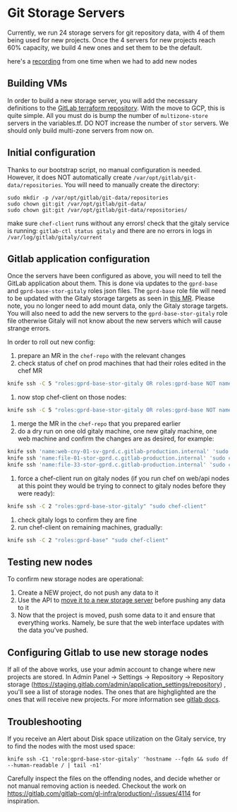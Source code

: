 # Git Storage Servers

Currently, we run 24 storage servers for git repository data, with 4 of them being used for new projects.
Once the 4 servers for new projects reach 60% capacity, we build 4 new ones and set them to be the default.

here's a [recording](https://drive.google.com/file/d/1d2OnABnaMKVlBCQWj_GLpaNN4N4Z1v7R/view) from one time when we had to add new nodes

## Building VMs

In order to build a new storage server, you will add the necessary definitions to the [GitLab terraform repository](https://gitlab.com/gitlab-com/gitlab-com-infrastructure).
With the move to GCP, this is quite simple. All you must do is bump the number of `multizone-store`
servers in the variables.tf. DO NOT increase the number of `stor` servers. We should only build multi-zone servers from now on.

## Initial configuration

Thanks to our bootstrap script, no manual configuration is needed. However,
it does NOT automatically create `/var/opt/gitlab/git-data/repositories`.
You will need to manually create the directory:

```
sudo mkdir -p /var/opt/gitlab/git-data/repositories
sudo chown git:git /var/opt/gitlab/git-data/
sudo chown git:git /var/opt/gitlab/git-data/repositories/
```

make sure `chef-client` runs without any errors!
check that the gitaly service is running: `gitlab-ctl status gitaly` and there are no errors in logs in `/var/log/gitlab/gitaly/current`

## Gitlab application configuration

Once the servers have been configured as above, you will need to tell the GitLab
application about them. This is done via updates to the `gprd-base` and `gprd-base-stor-gitaly`
roles json files. The `gprd-base` role file will need to be updated with the Gitaly storage targets
as seen in [this MR](https://ops.gitlab.net/gitlab-cookbooks/chef-repo/merge_requests/2419/diffs#d38d00ba2c0e0e3043780492adc276b5b9cf6b32_421_446).
Please note, you no longer need to add mount data, only the Gitaly storage targets.
You will also need to add the new servers to the `gprd-base-stor-gitaly` role file otherwise Gitaly
will not know about the new servers which will cause strange errors.

In order to roll out new config:

1. prepare an MR in the `chef-repo` with the relevant changes
1. check status of chef on prod machines that had their roles edited in the chef MR

```bash
knife ssh -C 5 "roles:gprd-base-stor-gitaly OR roles:gprd-base NOT name:bastion-01-inf-gprd.c.gitlab-production.internal NOT name:bastion-02-inf-gprd.c.gitlab-production.internal NOT name:bastion-03-inf-gprd.c.gitlab-production.internal" "sudo systemctl is-active chef-client.service"
```

1. now stop chef-client on those nodes:

```bash
knife ssh -C 5 "roles:gprd-base-stor-gitaly OR roles:gprd-base NOT name:bastion-01-inf-gprd.c.gitlab-production.internal NOT name:bastion-02-inf-gprd.c.gitlab-production.internal NOT name:bastion-03-inf-gprd.c.gitlab-production.internal" "sudo systemctl stop chef-client.service"
```

1. merge the MR in the `chef-repo` that you prepared earlier
1. do a dry run on one old gitaly machine, one new gitaly machine, one web machine and confirm the changes are as desired, for example:

```bash
knife ssh 'name:web-cny-01-sv-gprd.c.gitlab-production.internal' 'sudo chef-client --why-run'
knife ssh 'name:file-01-stor-gprd.c.gitlab-production.internal' 'sudo chef-client --why-run'
knife ssh 'name:file-33-stor-gprd.c.gitlab-production.internal' 'sudo chef-client --why-run'
```

1. force a chef-client run on gitaly nodes (if you run chef on web/api nodes at this point they would be trying to connect to gitaly nodes before they were ready):

```bash
knife ssh -C 2 "roles:gprd-base-stor-gitaly" "sudo chef-client"
```

1. check gitaly logs to confirm they are fine
1. run chef-client on remaining machines, gradually:

```bash
knife ssh -C 2 "roles:gprd-base" "sudo chef-client"
```

## Testing new nodes

To confirm new storage nodes are operational:

1. Create a NEW project, do not push any data to it
1. Use the API to [move it to a new storage server](https://gitlab.com/gitlab-com/runbooks/blob/master/docs/gitaly/storage-sharding.md#manual-method) before pushing any data to it
1. Now that the project is moved, push some data to it and ensure that everything works. Namely, be sure that the
web interface updates with the data you've pushed.

## Configuring Gitlab to use new storage nodes

If all of the above works, use your admin account to change where new projects are stored. In Admin Panel -> Settings -> Repository -> Repository storage (<https://staging.gitlab.com/admin/application_settings/repository>) , you'll see a list of storage nodes. The ones that are highglighted are the ones that will receive new projects. For more information see [gitlab docs](https://docs.gitlab.com/ee/administration/repository_storage_paths.html#choose-where-new-project-repositories-will-be-stored).

## Troubleshooting

If you receive an Alert about Disk space utilization on the Gitaly service, try to find the nodes with the most used space:

```shell
knife ssh -C1 'role:gprd-base-stor-gitaly' 'hostname --fqdn && sudo df --human-readable / | tail -n1'
```

Carefully inspect the files on the offending nodes, and decide whether or not manual removing action is needed. Checkout the work on <https://gitlab.com/gitlab-com/gl-infra/production/-/issues/4114> for inspiration.
